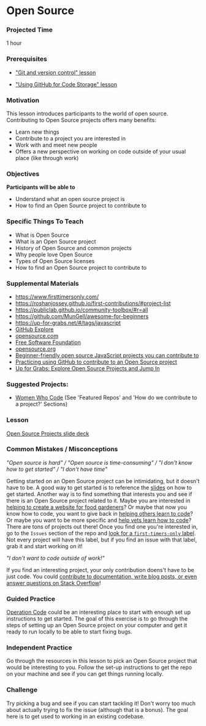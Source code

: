 # Open Source

### Projected Time
1 hour

### Prerequisites
- ["Git and version control" lesson](../git-version-control/git-version-control.md)

- ["Using GitHub for Code Storage" lesson](../github-code-storage/github-storage.md)

### Motivation
This lesson introduces participants to the world of open source.
Contributing to Open Source projects offers many benefits:

- Learn new things
- Contribute to a project you are interested in
- Work with and meet new people
- Offers a new perspective on working on code outside of your usual place (like through work)

### Objectives
**Participants will be able to**
- Understand what an open source project is
- How to find an Open Source project to contribute to

### Specific Things To Teach
- What is Open Source
- What is an Open Source project
- History of Open Source and common projects
- Why people love Open Source
- Types of Open Source licenses
- How to find an Open Source project to contribute to

### Supplemental Materials
- https://www.firsttimersonly.com/
- https://roshanjossey.github.io/first-contributions/#project-list
- https://publiclab.github.io/community-toolbox/#r=all
- https://github.com/MunGell/awesome-for-beginners
- https://up-for-grabs.net/#/tags/javascript
- [GitHub Explore](https://github.com/explore)
- [opensource.com](https://opensource.com/resources/what-open-source)
- [Free Software Foundation](http://www.fsf.org/)
- [opensource.org](https://opensource.org/)
- [Beginner-friendly open source JavaScript projects you can contribute to](https://github.com/MunGell/awesome-for-beginners#javascript)
- [Practicing using GitHub to contribute to an Open Source project](https://egghead.io/courses/how-to-contribute-to-an-open-source-project-on-github)
- [Up for Grabs: Explore Open Source Projects and Jump In](https://up-for-grabs.net/)


### Suggested Projects:
- [Women Who Code](http://womenwhocode.github.io/#project_reviewers) (See 'Featured Repos' and 'How do we contribute to a project?' Sections)

### Lesson
[Open Source Projects slide deck](https://docs.google.com/presentation/d/13f2I1JbpLNgPcWcAv_HZKKp4-ZeWTcBUDFm-sw2diIk/edit#slide=id.p)

### Common Mistakes / Misconceptions
_"Open source is hard" / "Open source is time-consuming" / "I don't know how to get started" / "I don't have time"_

Getting started on an Open Source project can be intimidating, but it doesn't have to be. A good way to get started is to reference the [slides](https://docs.google.com/presentation/d/13f2I1JbpLNgPcWcAv_HZKKp4-ZeWTcBUDFm-sw2diIk/edit#slide=id.p) on how to get started. Another way is to find something that interests you and see if there is an Open Source project related to it.
Maybe you are interested in [helping to create a website for food gardeners](https://github.com/Growstuff/growstuff)? Or maybe that now you know how to code, you want to give back in [helping others learn to code](https://github.com/freeCodeCamp/freeCodeCamp)? Or maybe you want to be more specific and [help vets learn how to code](https://github.com/OperationCode/operationcode_frontend)?
There are tons of projects out there! Once you find one you're interested in, go to the `Issues` section of the repo and [look for a `first-timers-only` label](http://www.firsttimersonly.com/). Not every project will have this label, but if you find an issue with that label, grab it and start working on it!

_"I don't want to code outside of work!"_

If you find an interesting project, your only contribution doens't have to be just code. You could [contribute to documentation, write blog posts, or even answer questions on Stack Overflow](https://blog.newrelic.com/2014/05/05/open-source_gettingstarted/)!

### Guided Practice
[Operation Code](https://github.com/OperationCode/operationcode_frontend) could be an interesting place to start with enough set up instructions to get started. The goal of this exercise is to go through the steps of setting up an Open Source project on your computer and get it ready to run locally to be able to start fixing bugs.

### Independent Practice
Go through the resources in this lesson to pick an Open Source project that would be interesting to you. Follow the set-up instructions to get the repo on your machine and see if you can get things running locally.

### Challenge
Try picking a bug and see if you can start tackling it! Don't worry too much about actually trying to fix the issue (although that is a bonus). The goal here is to get used to working in an existing codebase.
